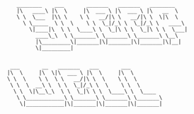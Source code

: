         ________    ___       _______   _______   ________      
        |\   ____\ |\  \     |\  ___ \ |\  ___ \ |\   __  \     
        \ \  \___  |\\ \    \ \   __/|\ \   __/|\ \  \|\  \    
          \ \_____  \ \  \    \ \  \_|/_\ \  \_|/_\ \   ____\   
            \|____|\  \ \  \____\ \  \_|\ \ \  \_|\ \ \  \___|   
              ____\_\  \ \_______\ \_______\ \_______\ \__\      
              |\_________\|_______|\|_______|\|_______|\|__|      
              \|_________|                                        


      ___       __   _______   ___       ___          
     |\  \     |\  \|\  ___ \ |\  \     |\  \         
     \ \  \    \ \  \ \   __/|\ \  \    \ \  \        
      \ \  \  __\ \  \ \  \_|/_\ \  \    \ \  \       
       \ \  \|\__\_\  \ \  \_|\ \ \  \____\ \  \____  
        \ \____________\ \_______\ \_______\ \_______\
         \|____________|\|_______|\|_______|\|_______|
